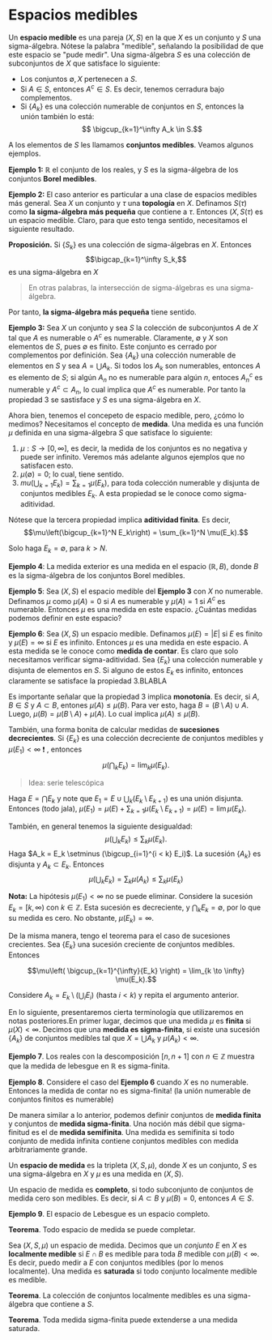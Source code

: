 # Espacios medibles

Un **espacio medible** es una pareja $(X, S)$ en la que $X$ es un conjunto y $S$ una sigma-álgebra. Nótese la palabra "medible", señalando la posibilidad de que este espacio se "pude medir". Una sigma-álgebra $S$ es una colección de subconjuntos de $X$ que satisface lo siguiente:
* Los conjuntos $\emptyset, X$ pertenecen a $S$.
* Si $A \in S$, entonces $A^c \in S$. Es decir, tenemos cerradura bajo complementos.
* Si $\{A_k\}$ es una colección numerable de conjuntos en $S$, entonces la unión también lo está:
$$ \bigcup_{k=1}^\infty A_k \in S.$$

A los elementos de $S$ les llamamos **conjuntos medibles**. Veamos algunos ejemplos.

**Ejemplo 1:** $\mathbb{R}$ el conjunto de los reales, y $S$ es la sigma-álgebra de los conjuntos **Borel medibles**. 

**Ejemplo 2:** El caso anterior es particular a una clase de espacios medibles más general. Sea $X$ un conjunto y $\tau$ una **topología** en $X$. Definamos $S(\tau)$ como **la sigma-álgebra más pequeña** que contiene a $\tau$. Entonces $(X, S(\tau)$ es un espacio medible. Claro, para que esto tenga sentido, necesitamos el siguiente resultado.

**Proposición.** Si $\{S_k\}$ es una colección de sigma-álgebras en $X$. Entonces 
$$\bigcap_{k=1}^\infty S_k,$$
es una sigma-álgebra en $X$

> En otras palabras, la intersección de sigma-álgebras es una sigma-álgebra.

Por tanto, **la sigma-álgebra más pequeña** tiene sentido. 

**Ejemplo 3:** Sea $X$ un conjunto y sea $S$ la colección de subconjuntos $A$ de $X$ tal que $A$ es numerable o $A^c$ es numerable. Claramente, $\emptyset$ y $X$ son elementos de $S$, pues $\emptyset$ es finito. Este conjunto es cerrado por complementos por definición. Sea $\{A_k\}$ una colección numerable de elementos en $S$ y sea $A = \bigcup A_k$. Si todos los $A_k$ son numerables, entonces $A$ es elemento de $S$; si algún $A_n$ no es numerable para algún $n$, entoces $A_n^c$ es numerable y $A^c \subset A_n$, lo cual implica que $A^c$ es numerable. Por tanto la propiedad 3 se sastisface y $S$ es una sigma-álgebra en $X$. 

Ahora bien, tenemos el concepeto de espacio medible, pero, ¿cómo lo medimos? Necesitamos el concepto de **medida**. Una medida es una función $\mu$ definida en una sigma-álgebra $S$ que satisface lo siguiente:

1. $\mu: S \rightarrow [0, \infty]$, es decir, la medida de los conjuntos es no negativa y puede ser infinito. Veremos más adelante algunos ejemplos que no satisfacen esto.
2. $\mu(\emptyset) = 0$; lo cual, tiene sentido.
3. $mu\left(\bigcup_{k=1} E_k \right) = \sum_{k=1} \mu(E_k),$ para toda colección numerable y disjunta de conjuntos medibles $E_k$. A esta propiedad se le conoce como sigma-aditividad.

Nótese que la tercera propiedad implica **aditividad finita**. Es decir, 
$$\mu\left(\bigcup_{k=1}^N E_k\right) = \sum_{k=1}^N \mu(E_k).$$

Solo haga $E_k = \emptyset$, para $k > N$. 

**Ejemplo 4**: La medida exterior es una medida en el espacio $(\mathbb{R}, \mathit{B})$, donde $\mathit{B}$ es la sigma-álgebra de los conjuntos Borel medibles.

**Ejemplo 5**: Sea $(X, S)$ el espacio medible del **Ejemplo 3** con $X$ no numerable. Definamos $\mu$ como $\mu(A) = 0$ si $A$ es numerable y $\mu(A) = 1$ si $A^c$ es numerable.
Entonces $\mu$ es una medida en este espacio. ¿Cuántas medidas podemos definir en este espacio? 

**Ejemplo 6**: Sea $(X, S)$ un espacio medible. Definamos $\mu(E) = |E|$ si $E$ es finito y $\mu(E) = \infty$ si $E$ es infinito. Entonces $\mu$ es una medida en este espacio. A esta medida se le conoce como **medida de contar**. Es claro que solo necesitamos verificar sigma-aditividad. Sea $\{E_k\}$ una colección numerable y disjunta de elementos en $S$. Si alguno de estos $E_k$ es infinito, entonces claramente se satisface la propiedad 3.BLABLA 

Es importante señalar que la propiedad 3 implica **monotonía**. Es decir, si $A, B\in S$ y $A \subset B$, entones $\mu(A) \leq \mu(B)$. Para ver esto, haga $B = (B \setminus A) \cup A$. Luego, $\mu(B) = \mu(B \setminus A) + \mu(A)$. Lo cual implica $\mu(A) \leq \mu(B)$. 

También, una forma bonita de calcular medidas de **sucesiones decrecientes**. Si $\{E_k\}$ es una colección decreciente de conjuntos medibles y $\mu(E_1) < \infty$ :exclamation:
, entonces
$$\mu(\bigcap_k E_k) = \lim_k \mu(E_k).$$
> Idea: serie telescópica

Haga $E = \bigcap E_k$ y note que $E_1 = E \cup \bigcup_k (E_k \setminus E_{k+1})$ es una unión disjunta. Entonces (todo jala), 
$\mu(E_1) = \mu(E) + \sum_{k=1} \mu(E_k \setminus E_{k+1}) = \mu(E) = \lim \mu(E_k)$. 

También, en general tenemos la siguiente desigualdad: 
$$\mu(\bigcup_k E_k) \leq \sum_{k} \mu(E_k).$$
Haga $A_k = E_k \setminus (\bigcup_{i=1}^{i < k} E_i)$. La sucesión $\{A_k\}$ es disjunta y 
$A_k \subset E_k$. Entonces
$$\mu\left(\bigcup_k E_k \right) = \sum_k \mu(A_k) \leq \sum_k \mu(E_k) $$

**Nota:** La hipótesis $\mu(E_1)< \infty$ no se puede eliminar. Considere la sucesión $E_k = [k, \infty)$ con $k\in \mathbb{Z}$. Esta sucesión es decreciente, y $\bigcap_k E_k = \emptyset$, por lo que su medida es cero. No obstante, $\mu(E_k) = \infty$. 

De la misma manera, tengo el teorema para el caso de sucesiones crecientes. Sea $\{E_k\}$ una sucesión creciente de conjuntos medibles. Entonces

$$\mu\left( \bigcup_{k=1}^{\infty}{E_k} \right) =  \lim_{k \to \infty} \mu(E_k).$$

Considere $A_k = E_k \setminus (\bigcup_i E_i)$ (hasta $i < k$) y repita el argumento anterior.
    
En lo siguiente, presentaremos cierta terminología que utilizaremos en notas posteriores.En primer lugar, decimos que una medida $\mu$ es **finita** si $\mu(X) < \infty$. Decimos que una **medida es sigma-finita**, si  existe una sucesión $\{A_k\}$ de conjuntos medibles tal que $X = \bigcup A_k$ y $\mu(A_k) < \infty$. 

**Ejemplo 7**. Los reales con la descomposición $[n, n+1]$ con $n\in \mathbb{Z}$ muestra que la medida de lebesgue en $\mathbb R$ es sigma-finita. 

**Ejemplo 8**. Considere el caso del **Ejemplo 6** cuando $X$ es no numerable. Entonces la medida de contar no es sigma-finita! (la unión numerable de conjuntos finitos es numerable) 

De manera similar a lo anterior, podemos definir conjuntos de **medida finita** y conjuntos de  **medida sigma-finita**. Una noción más débil que sigma-finitud es el de **medida semifinita**. Una medida es semifinita si todo conjunto de medida infinita contiene conjuntos medibles con medida arbitrariamente grande.  

Un **espacio de medida** es la tripleta $(X, S, \mu)$, donde $X$ es un conjunto, $S$ es una sigma-álgebra en $X$ y $\mu$ es una medida en $(X, S)$. 

Un espacio de medida es **completo**, si todo subconjunto de conjuntos de medida cero son medibles. Es decir, si $A \subset B$ y $\mu(B) = 0$, entonces $A \in S$.

**Ejemplo 9**. El espacio de Lebesgue es un espacio completo.

**Teorema**. Todo espacio de medida se puede completar.

Sea $(X, S, \mu)$ un espacio de medida. Decimos que un _conjunto_ $E$ en $X$ es **localmente medible** si $E \cap B$ es medible para toda $B$ medible con $\mu(B) < \infty$. Es decir, puedo medir a $E$ con conjuntos medibles (por lo menos localmente). Una medida es **saturada** si todo conjunto localmente medible es medible.

**Teorema**. La colección de conjuntos localmente medibles es una sigma-álgebra que contiene a $S$.

**Teorema**. Toda medida sigma-finita puede extenderse a una medida saturada.
